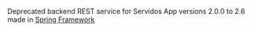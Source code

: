 Deprecated backend REST service for Servidos App versions 2.0.0 to 2.6 made in [Spring Framework](https://github.com/spring-projects/spring-framework)
